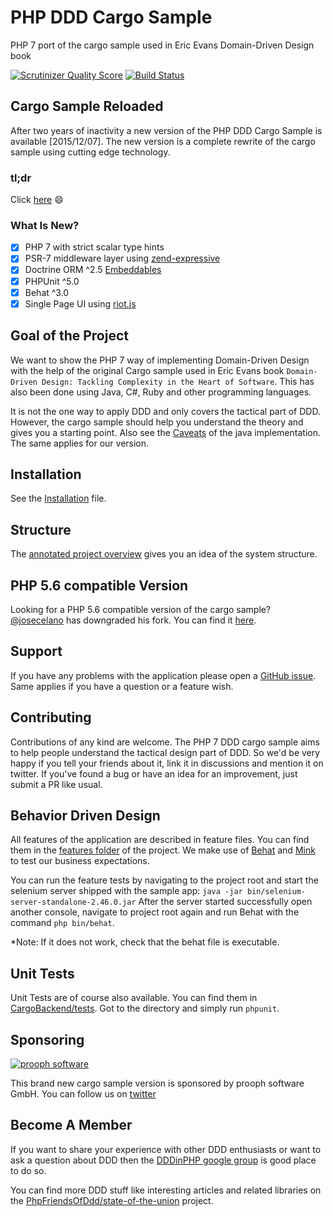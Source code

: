 # PHP DDD Cargo Sample

PHP 7 port of the cargo sample used in Eric Evans Domain-Driven Design book

[![Scrutinizer Quality Score](https://scrutinizer-ci.com/g/codeliner/php-ddd-cargo-sample/badges/quality-score.png?s=d68042d97e40904ec369e137b60a1076509298f8)](https://scrutinizer-ci.com/g/codeliner/php-ddd-cargo-sample/)
[![Build Status](https://travis-ci.org/codeliner/php-ddd-cargo-sample.png?branch=master)](https://travis-ci.org/codeliner/php-ddd-cargo-sample)

## Cargo Sample Reloaded

After two years of inactivity a new version of the PHP DDD Cargo Sample is available [2015/12/07].
The new version is a complete rewrite of the cargo sample using cutting edge technology.

### tl;dr
Click [here](https://github.com/codeliner/php-ddd-cargo-sample/pull/22#issuecomment-162734730) :smile:

### What Is New?

- [x] PHP 7 with strict scalar type hints
- [x] PSR-7 middleware layer using [zend-expressive](https://github.com/zendframework/zend-expressive)
- [x] Doctrine ORM ^2.5 [Embeddables](http://doctrine-orm.readthedocs.org/projects/doctrine-orm/en/latest/tutorials/embeddables.html)
- [x] PHPUnit ^5.0
- [x] Behat ^3.0
- [x] Single Page UI using [riot.js](http://riotjs.com/)

## Goal of the Project

We want to show the PHP 7 way of implementing Domain-Driven Design with the help of
the original Cargo sample used in Eric Evans book
`Domain-Driven Design: Tackling Complexity in the Heart of Software`.
This has also been done using Java, C#, Ruby and other programming languages.

It is not the one way to apply DDD and only covers the tactical part of DDD. 
However, the cargo sample should help you understand the theory
and gives you a starting point. Also see the [Caveats](http://dddsample.sourceforge.net/) of the 
java implementation. The same applies for our version. 

## Installation
See the [Installation](https://github.com/codeliner/php-ddd-cargo-sample/blob/master/docs/installation.md) file.

## Structure
The [annotated project overview](https://github.com/codeliner/php-ddd-cargo-sample/blob/master/docs/structure.md)
gives you an idea of the system structure.

## PHP 5.6 compatible Version
Looking for a PHP 5.6 compatible version of the cargo sample? [@josecelano](https://github.com/josecelano) has downgraded his fork.
You can find it [here](https://github.com/josecelano/php-ddd-cargo-sample).

## Support
If you have any problems with the application please open a [GitHub issue](https://github.com/codeliner/php-ddd-cargo-sample/issues?state=open).
Same applies if you have a question or a feature wish.

## Contributing
Contributions of any kind are welcome. The PHP 7 DDD cargo sample aims to help people understand the tactical design part of DDD.
So we'd be very happy if you tell your friends about it, link it in discussions and mention it on twitter.
If you've found a bug or have an idea for an improvement, just submit a PR like usual.

## Behavior Driven Design
All features of the application are described in feature files. You can find them in
the [features folder](https://github.com/codeliner/php-ddd-cargo-sample/tree/master/features) of the project.
We make use of [Behat](http://behat.org/) and [Mink](http://mink.behat.org/) to test our
business expectations.

You can run the feature tests by navigating to the project root and start the selenium server shipped with the sample app:
`java -jar bin/selenium-server-standalone-2.46.0.jar`
After the server started successfully open another console, navigate to project root again and run Behat with the command `php bin/behat`.

*Note: If it does not work, check that the behat file is executable.

## Unit Tests
Unit Tests are of course also available. You can find them in [CargoBackend/tests](https://github.com/codeliner/php-ddd-cargo-sample/tree/master/CargoBackend/tests).
Got to the directory and simply run `phpunit`.

## Sponsoring
[![prooph software](https://github.com/codeliner/php-ddd-cargo-sample/blob/master/docs/assets/prooph-software-logo.png)](http://prooph.de)

This brand new cargo sample version is sponsored by prooph software GmbH. You can follow us on [twitter](https://twitter.com/prooph_software)

## Become A Member
If you want to share your experience with other DDD enthusiasts or want to ask a question about DDD then the [DDDinPHP google group](https://groups.google.com/forum/#!forum/dddinphp) is good place to do so.

You can find more DDD stuff like interesting articles and related libraries on the [PhpFriendsOfDdd/state-of-the-union](https://github.com/PhpFriendsOfDdd/state-of-the-union) project.
